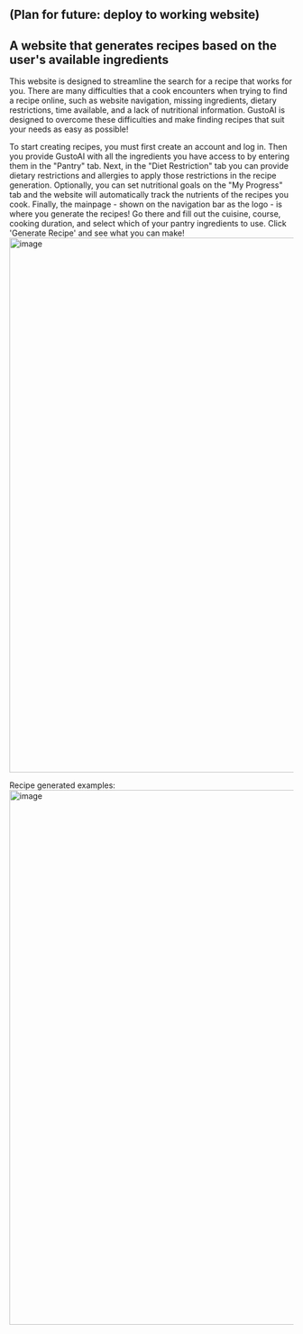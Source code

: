 ## (Plan for future: deploy to working website) ##
## A website that generates recipes based on the user's available ingredients ##

This website is designed to streamline the search for a recipe that works for you. There are many difficulties that a cook encounters when trying to find a recipe online, such as website navigation, missing ingredients, dietary restrictions, time available, and a lack of nutritional information. GustoAI is designed to overcome these difficulties and make finding recipes that suit your needs as easy as possible!

To start creating recipes, you must first create an account and log in. Then you provide GustoAI with all the ingredients you have access to by entering them in the "Pantry" tab.
Next, in the "Diet Restriction" tab you can provide dietary restrictions and allergies to apply those restrictions in the recipe generation. 
Optionally, you can set nutritional goals on the "My Progress" tab and the website will automatically track the nutrients of the recipes you cook. 
Finally, the mainpage - shown on the navigation bar as the logo - is where you generate the recipes! 
Go there and fill out the cuisine, course, cooking duration, and select which of your pantry ingredients to use. Click 'Generate Recipe' and see what you can make!
<img width="948" alt="image" src="https://github.com/trungtran1234/recipe_generator/assets/48637790/c5ff09d3-a353-4472-b45b-35f179a9fd3e">

Recipe generated examples:
<img width="948" alt="image" src="https://github.com/trungtran1234/recipe_generator/assets/48637790/c348d0e3-1617-43eb-a241-4b5277a0b5e4">
